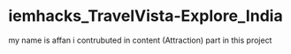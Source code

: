 # iemhacks_TravelVista-Explore_India

my name is affan i contrubuted in content (Attraction) part in this project
